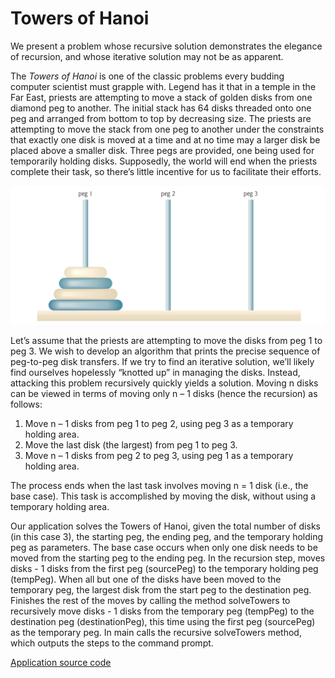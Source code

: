 # Towers of Hanoi

We present a problem whose recursive solution demonstrates the elegance of recursion, and whose iterative solution may 
 not be as apparent.

The *Towers of Hanoi* is one of the classic problems every budding computer scientist must grapple with. Legend has it
  that in a temple in the Far East, priests are attempting to move a stack of golden disks from one diamond peg to 
  another. The initial stack has 64 disks threaded onto one peg and arranged from bottom to top by decreasing size. The
  priests are attempting to move the stack from one peg to another under the constraints that exactly one disk is moved
  at a time and at no time may a larger disk be placed above a smaller disk. Three pegs are provided, one being used
  for temporarily holding disks. Supposedly, the world will end when the priests complete their task, so there’s little
  incentive for us to facilitate their efforts.
 
![hanoi of tower](https://github.com/AlbertHambardzumyan/recursion/blob/master/doc/tower-of-hanoi.png "Hanoi of Tower")
 
Let’s assume that the priests are attempting to move the disks from peg 1 to peg 3. We wish to develop an algorithm
 that prints the precise sequence of peg-to-peg disk transfers. If we try to find an iterative solution, we’ll likely
 find ourselves hopelessly “knotted up” in managing the disks. Instead, attacking this problem recursively quickly
 yields a solution. Moving n disks can be viewed in terms of moving only n – 1 disks (hence the recursion) as follows:
 
 1. Move n – 1 disks from peg 1 to peg 2, using peg 3 as a temporary holding area. 
 2. Move the last disk (the largest) from peg 1 to peg 3.
 3. Move n – 1 disks from peg 2 to peg 3, using peg 1 as a temporary holding area.
 
The process ends when the last task involves moving n = 1 disk (i.e., the base case). This task is accomplished by
  moving the disk, without using a temporary holding area.
 
Our application solves the Towers of Hanoi, given the total number of disks (in this case 3), the starting peg, the 
 ending peg, and the temporary holding peg as parameters. The base case occurs when only one disk needs to be moved 
 from the starting peg to the ending peg. In the recursion step, moves disks - 1 disks from the first peg (sourcePeg)
 to the temporary holding peg (tempPeg). When all but one of the disks have been moved to the temporary peg, the 
 largest disk from the start peg to the destination peg. Finishes the rest of the moves by calling the method 
 solveTowers to recursively move disks - 1 disks from the temporary peg (tempPeg) to the destination peg 
 (destinationPeg), this time using the first peg (sourcePeg) as the temporary peg. In main calls the recursive 
 solveTowers method, which outputs the steps to the command prompt.
 
[Application source code](https://github.com/AlbertHambardzumyan/recursion/tree/master/src/towers_of_hanoi)